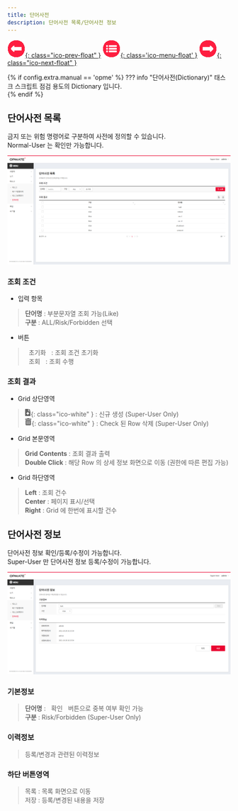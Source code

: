 ```yaml
---
title: 단어사전
description: 단어사전 목록/단어사전 정보
---
```


<link rel="stylesheet" type="text/css" href="css/opme.css">

<!-- Defined -->
[dictionary-lst]: img/dictionary-lst.png
[dictionary-dtl]: img/dictionary-dtl.png
[ico-del]: img/icon/ico-del.png
[ico-add]: img/icon/ico-add.png

<!-- Floating Menu -->
[prev]: Execution.html "태스크실행결과"
[menu]: index.html "목차"
[next]: FileHub.html "파일허브"
[ico-prev]: img/icon/ico-prev.png
[ico-menu]: img/icon/ico-menu.png
[ico-next]: img/icon/ico-next.png
[![이전][ico-prev]{: class="ico-prev-float" }][prev]
[![목차][ico-menu]{: class='ico-menu-float' }][menu]
[![다음][ico-next]{: class="ico-next-float" }][next]

{% if config.extra.manual == 'opme' %}
??? info "단어사전(Dictionary)"
    태스크 스크립트 점검 용도의 Dictionary 입니다.  
{% endif %}

## 단어사전 목록
금지 또는 위험 명령어로 구분하여 사전에 정의할 수 있습니다.  
Normal-User 는 확인만 가능합니다.

![단어사전 목록][dictionary-lst]

### **조회 조건**

- 입력 항목  
> **단어명** : 부분문자열 조회 가능(Like)   
> **구분** : ALL/Risk/Forbidden 선택  

- 버튼  
> <kbd class="btn-gray">&nbsp;초기화&nbsp;</kbd> : 조회 조건 초기화  
> <kbd class="btn-red">&nbsp;조회&nbsp;</kbd> : 조회 수행  
 
### **조회 결과**

- Grid 상단영역    
> ![추가/등록][ico-add]{: class="ico-white" } : 신규 생성 (Super-User Only)  
> ![삭제][ico-del]{: class="ico-white" } : Check 된 Row 삭제 (Super-User Only)

- Grid 본문영역  
> **Grid Contents** : 조회 결과 출력  
> **Double Click** : 해당 Row 의 상세 정보 화면으로 이동 (권한에 따른 편집 가능)

- Grid 하단영역  
> **Left** : 조회 건수  
> **Center** : 페이지 표시/선택  
> **Right** : Grid 에 한번에 표시할 건수  

## 단어사전 정보
단어사전 정보 확인/등록/수정이 가능합니다.  
Super-User 만 단어사전 정보 등록/수정이 가능합니다.

![단어사전 정보][dictionary-dtl]

### **기본정보**
> **단어명** : <kbd class="btn-gray">&nbsp;확인&nbsp;</kbd> 버튼으로 중복 여부 확인 가능    
> **구분** : Risk/Forbidden (Super-User Only)

### **이력정보**
> 등록/변경과 관련된 이력정보

### **하단 버튼영역**
> <kbd class="btn-gray">목록</kbd> : 목록 화면으로 이동  
> <kbd class="btn-red">저장</kbd> : 등록/변경된 내용을 저장  
 